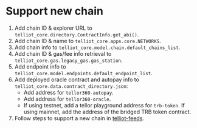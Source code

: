 # Support new chain

1. Add chain ID & explorer URL to `telliot_core.directory.ContractInfo.get_abi()`.
2. Add chain ID & name to `telliot_core.apps.core.NETWORKS`.
3. Add chain info to `telliot_core.model.chain.default_chains_list`.
4. Add chain ID & gas/fee info retrieval to `telliot_core.gas.legacy_gas.gas_station`.
5. Add endpoint info to `telliot_core.model.endpoints.default_endpoint_list`.
6. Add deployed oracle contract and autopay info to `telliot_core.data.contract_directory.json`:
    - Add address for `tellor360-autopay`.
    - Add address for `tellor360-oracle`.
    - If using testnet, add a tellor playground address for `trb-token`. If using mainnet, add the address of the bridged TRB token contract.
7. Follow steps to support a new chain in [telliot-feeds](https://tellor-io.github.io/telliot-feeds/add-chain/).
